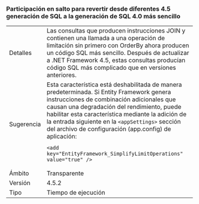 ### <a name="opt-in-break-to-revert-from-different-45-sql-generation-to-simpler-40-sql-generation"></a>Participación en salto para revertir desde diferentes 4.5 generación de SQL a la generación de SQL 4.0 más sencillo

|   |   |
|---|---|
|Detalles|Las consultas que producen instrucciones JOIN y contienen una llamada a una operación de limitación sin primero con OrderBy ahora producen un código SQL más sencillo. Después de actualizar a .NET Framework 4.5, estas consultas producían código SQL más complicado que en versiones anteriores.|
|Sugerencia|Esta característica está deshabilitada de manera predeterminada. Si Entity Framework genera instrucciones de combinación adicionales que causan una degradación del rendimiento, puede habilitar esta característica mediante la adición de la entrada siguiente en la <code>&lt;appSettings&gt;</code> sección del archivo de configuración (app.config) de aplicación:<pre><code class="language-xml">&lt;add key=&quot;EntityFramework_SimplifyLimitOperations&quot; value=&quot;true&quot; /&gt;&#13;&#10;</code></pre>|
|Ámbito|Transparente|
|Versión|4.5.2|
|Tipo|Tiempo de ejecución|

